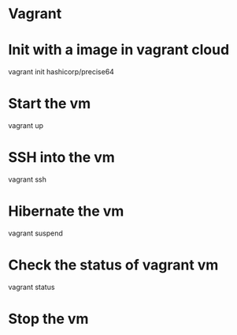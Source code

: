 # Vagrant
# Init with a image in vagrant cloud
vagrant init hashicorp/precise64
# Start the vm
vagrant up
# SSH into the vm
vagrant ssh
# Hibernate the vm
vagrant suspend
# Check the status of vagrant vm
vagrant status
# Stop the vm
vagrant halt
# Clean up the vm
vagrant destroy